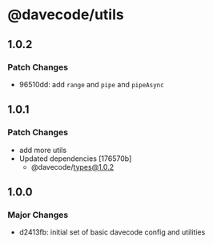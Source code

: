 # @davecode/utils

## 1.0.2

### Patch Changes

- 96510dd: add `range` and `pipe` and `pipeAsync`

## 1.0.1

### Patch Changes

- add more utils
- Updated dependencies [176570b]
  - @davecode/types@1.0.2

## 1.0.0

### Major Changes

- d2413fb: initial set of basic davecode config and utilities
